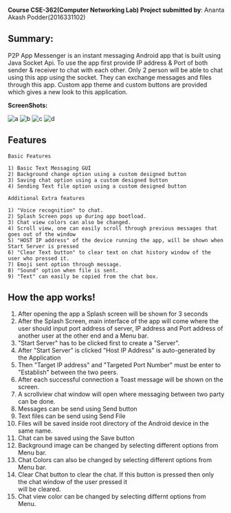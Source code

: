 **Course CSE-362(Computer Networking Lab) Project submitted by**: Ananta Akash Podder(2016331102)

Summary:
------------------------------------------------------------------------------------------------------------------------------
P2P App Messenger is an instant messaging Android app that is built using Java Socket Api. To use the app first provide IP address & Port of both sender & receiver to chat with each other. Only 2 person will be able to chat using this app using the socket.
They can exchange messages and files through this app. Custom app theme and custom buttons are provided which gives a new look
to this application.

**ScreenShots:**

![a](https://user-images.githubusercontent.com/49761339/137983578-b0d60336-fd1d-48e7-81e4-cfd29d5fbc1b.png)
![b](https://user-images.githubusercontent.com/49761339/137983589-f963d310-f84a-4e19-ae60-cdb4945bf1ff.png)
![c](https://user-images.githubusercontent.com/49761339/137983607-372ef023-b6ac-41f4-8589-075b858224f3.png)
![d](https://user-images.githubusercontent.com/49761339/137983620-75f9022f-95cc-4c4f-aa09-d271c54436c8.png)


Features
---------------------------------------------------------------------------------------------------------------------------



```
Basic Features

1) Basic Text Messaging GUI
2) Background change option using a custom designed button
3) Saving chat option using a custom designed button
4) Sending Text file option using a custom designed button
```


```
Additional Extra features

1) "Voice recognition" to chat.
2) Splash Screen pops up during app bootload.
3) Chat view colors can also be changed.
4) Scroll view, one can easily scroll through previous messages that goes out of the window
5) "HOST IP address" of the device running the app, will be shown when Start Server is pressed
6) "Clear Text button" to clear text on chat history window of the user who pressed it.
7) Emoji sent option through message.
8) "Sound" option when file is sent.
9) "Text" can easily be copied from the chat box.
```




How the app works!
--------------------------------------------------------------------------------------------------------------------------
1) After opening the app a Splash screen will be shown for 3 seconds
2) After the Splash Screen, main interface of the app will come where the user should input port address of server, 
   IP address and Port address of another user at the other end and a Menu bar.
3) "Start Server" has to be clicked first to create a "Server".
4) After "Start Server" is clicked "Host IP Address" is auto-generated by the Application
5) Then "Target IP address" and "Targeted Port Number" must be enter to "Establish" between the two peers.
6) After each successful connection a Toast message will be shown on the screen.
7) A scrollview chat window will open where messaging between two party can be done.
8) Messages can be send using Send button
9) Text files can be send using Send File
10) Files will be saved inside root directory of the Android device in the same name.
11) Chat can be saved using the Save button
12) Background image can be changed by selecting different options from Menu bar.
13) Chat Colors can also be changed by selecting different options from Menu bar.
14) Clear Chat button to clear the chat. If this button is pressed then only the chat window of the user pressed it		
    will be cleared.
15) Chat view color can be changed by selecting differnt options from Menu.
